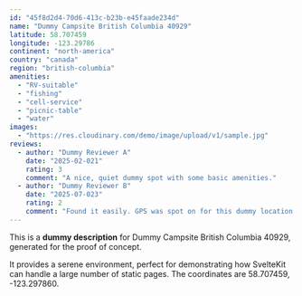 ```yaml
---
id: "45f8d2d4-70d6-413c-b23b-e45faade234d"
name: "Dummy Campsite British Columbia 40929"
latitude: 58.707459
longitude: -123.29786
continent: "north-america"
country: "canada"
region: "british-columbia"
amenities:
  - "RV-suitable"
  - "fishing"
  - "cell-service"
  - "picnic-table"
  - "water"
images:
  - "https://res.cloudinary.com/demo/image/upload/v1/sample.jpg"
reviews:
  - author: "Dummy Reviewer A"
    date: "2025-02-021"
    rating: 3
    comment: "A nice, quiet dummy spot with some basic amenities."
  - author: "Dummy Reviewer B"
    date: "2025-07-023"
    rating: 2
    comment: "Found it easily. GPS was spot on for this dummy location."
---
```


This is a **dummy description** for Dummy Campsite British Columbia 40929, generated for the proof of concept.

It provides a serene environment, perfect for demonstrating how SvelteKit can handle a large number of static pages. The coordinates are 58.707459, -123.297860.
